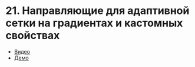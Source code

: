 # 21. Направляющие для адаптивной сетки на градиентах и кастомных свойствах

- [Видео](https://youtu.be/WBrngvT78gw)
- [Демо](https://pepelsbey.github.io/playground/21/)
